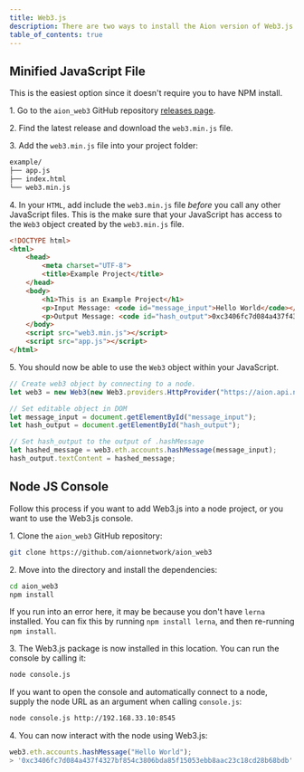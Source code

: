 ```yaml
---
title: Web3.js
description: There are two ways to install the Aion version of Web3.js. Using the minified JavaScript file from the Aion Web3.js repository is the fastest and easiest way to get up and running with Web3.js. This method is also the easiest way to link up a website frontend. However, if you want to deal with the blockchain in a more backend-way, then you should look at using the Node JS console section.
table_of_contents: true
---
```


## Minified JavaScript File

This is the easiest option since it doesn't require you to have NPM install.

1\. Go to the `aion_web3` GitHub repository [releases page](https://github.com/aionnetwork/aion_web3/releases).

2\. Find the latest release and download the `web3.min.js` file.

3\. Add the `web3.min.js` file into your project folder:

```bash
example/
├── app.js
├── index.html
└── web3.min.js
```

4\. In your `HTML`, add include the `web3.min.js` file _before_ you call any other JavaScript files. This is the make sure that your JavaScript has access to the `Web3` object created by the `web3.min.js` file.

```html
<!DOCTYPE html>
<html>
    <head>
        <meta charset="UTF-8">
        <title>Example Project</title>
    </head>
    <body>
        <h1>This is an Example Project</h1>
        <p>Input Message: <code id="message_input">Hello World</code></p>
        <p>Output Message: <code id="hash_output">0xc3406fc7d084a437f4327bf854c3806bda85f15053ebb8aac23c18cd28b68bdb</code></p>
    </body>
    <script src="web3.min.js"></script>
    <script src="app.js"></script>
</html>
```

5\. You should now be able to use the `Web3` object within your JavaScript.

```javascript
// Create web3 object by connecting to a node.
let web3 = new Web3(new Web3.providers.HttpProvider("https://aion.api.nodesmith.io/v1/mastery/jsonrpc?apiKey=abcdef123456abcdef123456"));

// Set editable object in DOM
let message_input = document.getElementById("message_input");
let hash_output = document.getElementById("hash_output");

// Set hash_output to the output of .hashMessage
let hashed_message = web3.eth.accounts.hashMessage(message_input);
hash_output.textContent = hashed_message;
```

## Node JS Console

Follow this process if you want to add Web3.js into a node project, or you want to use the Web3.js console.

1\. Clone the `aion_web3` GitHub repository:

```bash
git clone https://github.com/aionnetwork/aion_web3
```

2\. Move into the directory and install the dependencies:

```bash
cd aion_web3
npm install
```

If you run into an error here, it may be because you don't have `lerna` installed. You can fix this by running `npm install lerna`, and then re-running `npm install`.

3\. The Web3.js package is now installed in this location. You can run the console by calling it:

```bash
node console.js
```

If you want to open the console and automatically connect to a node, supply the node URL as an argument when calling `console.js`:

```bash
node console.js http://192.168.33.10:8545
```

4\. You can now interact with the node using Web3.js:

```javascript
web3.eth.accounts.hashMessage("Hello World");
> '0xc3406fc7d084a437f4327bf854c3806bda85f15053ebb8aac23c18cd28b68bdb'
```
